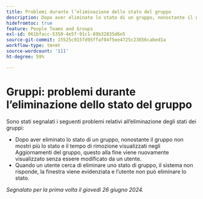 ```yaml
---
title: Problemi durante l’eliminazione dello stato del gruppo
description: Dopo aver eliminato lo stato di un gruppo, nonostante il gruppo non mostri più lo stato e il tempo di rimozione visualizzati negli Aggiornamenti del gruppo, questo alla fine viene nuovamente visualizzato senza essere modificato da un utente.
hidefromtoc: true
feature: People Teams and Groups
exl-id: 061bfacc-5350-4e5f-91c1-89b32835d6e5
source-git-commit: 15525c915fd95ffaf04f5ee4725c23856cabed1a
workflow-type: tm+mt
source-wordcount: '111'
ht-degree: 59%

---
```


# Gruppi: problemi durante l’eliminazione dello stato del gruppo

Sono stati segnalati i seguenti problemi relativi all’eliminazione degli stati dei gruppi:

* Dopo aver eliminato lo stato di un gruppo, nonostante il gruppo non mostri più lo stato e il tempo di rimozione visualizzati negli Aggiornamenti del gruppo, questo alla fine viene nuovamente visualizzato senza essere modificato da un utente.
* Quando un utente cerca di eliminare uno stato di gruppo, il sistema non risponde, la finestra viene evidenziata e l’utente non può eliminare lo stato.

_Segnalato per la prima volta il giovedì 26 giugno 2024._
